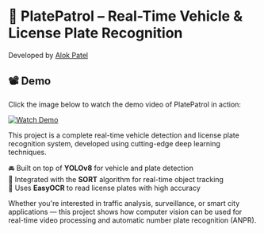# 🚗 PlatePatrol – Real-Time Vehicle & License Plate Recognition  
Developed by [Alok Patel](https://github.com/alok2608)




## 📽 Demo

Click the image below to watch the demo video of PlatePatrol in action:

[![Watch Demo](media/demo-thumbnail.png)](https://raw.githubusercontent.com/alok2608/vehicle-license-plate-detection/main/demo.mp4)




This project is a complete real-time vehicle detection and license plate recognition system, developed using cutting-edge deep learning techniques.

🚘 Built on top of **YOLOv8** for vehicle and plate detection  
🔁 Integrated with the **SORT** algorithm for real-time object tracking  
🔡 Uses **EasyOCR** to read license plates with high accuracy

Whether you're interested in traffic analysis, surveillance, or smart city applications — this project shows how computer vision can be used for real-time video processing and automatic number plate recognition (ANPR).

